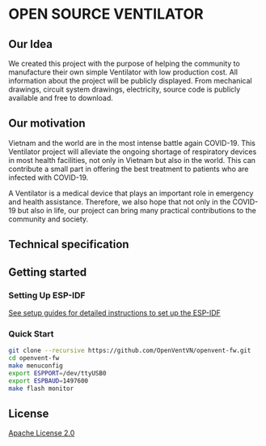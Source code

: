 # OPEN SOURCE VENTILATOR

## Our Idea

We created this project with the purpose of helping the community to manufacture their own simple Ventilator with low production cost. All information about the project will be publicly displayed. From mechanical drawings, circuit system drawings, electricity, source code is publicly available and free to download.

## Our motivation

Vietnam and the world are in the most intense battle again COVID-19. This Ventilator project will alleviate the ongoing shortage of respiratory devices in most health facilities, not only in Vietnam but also in the world. This can contribute a small part in offering the best treatment to patients who are infected with COVID-19.

A Ventilator is a medical device that plays an important role in emergency and health assistance. Therefore, we also hope that not only in the COVID-19 but also in life, our project can bring many practical contributions to the community and society.

## Technical specification


## Getting started


### Setting Up ESP-IDF

[See setup guides for detailed instructions to set up the ESP-IDF](https://docs.espressif.com/projects/esp-idf/en/stable/get-started/)

### Quick Start

```bash
git clone --recursive https://github.com/OpenVentVN/openvent-fw.git
cd openvent-fw
make menuconfig
export ESPPORT=/dev/ttyUSB0
export ESPBAUD=1497600
make flash monitor
```

## License

[Apache License 2.0](./LICENSE)
